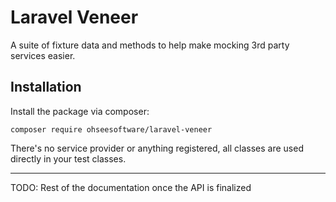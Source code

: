 # Laravel Veneer

A suite of fixture data and methods to help make mocking 3rd party services easier.

## Installation

Install the package via composer:

```
composer require ohseesoftware/laravel-veneer
```

There's no service provider or anything registered, all classes are used directly in your test classes.

---

TODO: Rest of the documentation once the API is finalized
